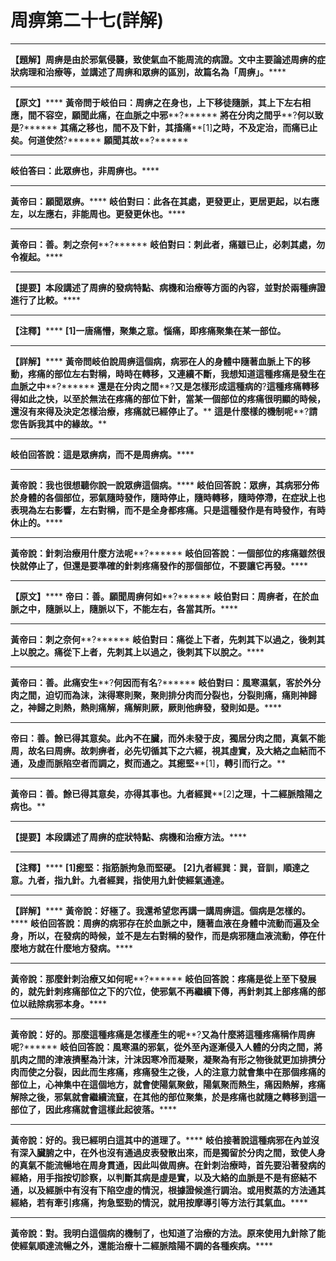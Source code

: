 # 周痹第二十七(詳解)




****
**【題解】周痹是由於邪氣侵襲，致使氣血不能周流的病證。文中主要論述周痹的症狀病理和治療等，並講述了周痹和眾痹的區別，故篇名為「周痹」。******
****
**【原文】******
**黃帝問于岐伯曰：周痹之在身也，上下移徒隨脈，其上下左右相應，間不容空，願聞此痛，在血脈之中邪****?******
**將在分肉之間乎****?****何以致是****?******
**其痛之移也，間不及下針，其搐痛****[1]****之時，不及定治，而痛已止矣。何道使然****?******
**願聞其故****?******
****
**岐伯答曰：此眾痹也，非周痹也。******
****
**黃帝曰：願聞眾痹。******
**岐伯對曰：此各在其處，更發更止，更居更起，以右應左，以左應右，非能周也。更發更休也。******
****
**黃帝曰：善。刺之奈何****?******
**岐伯對曰：刺此者，痛雖已止，必刺其處，勿令複起。******
****
**【提要】本段講述了周痹的發病特點、病機和治療等方面的內容，並對於兩種痹證進行了比較。******
****
**【注釋】******
**[1]****一唐痛懵，聚集之意。惱痛，即疼痛聚集在某一部位。******
****
**【詳解】******
**黃帝問岐伯說周痹這個病，病邪在人的身體中隨著血脈上下的移動，疼痛的部位左右對稱，時時在轉移，又連續不斷，我想知道這種疼痛是發生在血脈之中****?******
**還是在分肉之間****?****又是怎樣形成這種病的****?****這種疼痛轉移得如此之快，以至於無法在疼痛的部位下針，當某一個部位的疼痛很明顯的時候，還沒有來得及決定怎樣治療，疼痛就已經停止了。******
**這是什麼樣的機制呢****?****請您告訴我其中的緣故。******
****
**岐伯回答說：這是眾痹病，而不是周痹病。******
****
**黃帝說：我也很想聽你說一說眾痹這個病。******
**岐伯回答說：眾痹，其病邪分佈於身體的各個部位，邪氣隨時發作，隨時停止，隨時轉移，隨時停滯，在症狀上也表現為左右影響，左右對稱，而不是全身都疼痛。只是這種發作是有時發作，有時休止的。******
****
**黃帝說：針刺治療用什麼方法呢****?******
**岐伯回答說：一個部位的疼痛雖然很快就停止了，但還是要準確的針刺疼痛發作的那個部位，不要讓它再發。******
****
**【原文】******
**帝曰：善。願聞周痹何如****?******
**岐伯對曰：周痹者，在於血脈之中，隨脈以上，隨脈以下，不能左右，各當其所。******
****
**黃帝曰：刺之奈何****?******
**岐伯對曰：痛從上下者，先刺其下以過之，後刺其上以脫之。痛從下上者，先刺其上以過之，後刺其下以脫之。******
****
**黃帝曰：善。此痛安生****?****何因而有名****?******
**岐伯對曰：風寒濕氣，客於外分肉之間，迫切而為沫，沫得寒則聚，聚則排分肉而分裂也，分裂則痛，痛則神歸之，神歸之則熱，熱則痛解，痛解則厥，厥則他痹發，發則如是。******
****
**帝曰：善。餘已得其意矣。此內不在臟，而外未發于皮，獨居分肉之間，真氣不能周，故名曰周痹。故刺痹者，必先切循其下之六經，視其虛實，及大絡之血結而不通，及虛而脈陷空者而調之，熨而通之。其瘛堅****[1]****，轉引而行之。******
****
**黃帝曰：善。餘已得其意矣，亦得其事也。九者經巽****[2]****之理，十二經脈陰陽之病也。******
****
**【提要】本段講述了周痹的症狀特點、病機和治療方法。******
****
**【注釋】******
**[1]****瘛堅****：****指筋脈拘急而堅硬。******
**[2]****九者經巽****：****巽，音訓，順達之意。九者，指九針。九者經巽，指使用九針使經氣通達。******
********
**【詳解】******
**黃帝說：好極了。我還希望您再講一講周痹這。個病是怎樣的。******
**岐伯回答說：周痹的病邪存在於血脈之中，隨著血液在身體中流動而遍及全身，所以，在發病的時候，並不是左右對稱的發作，而是病邪隨血液流動，停在什麼地方就在什麼地方發病。******
****
**黃帝說：那麼針刺治療又如何呢****?******
**岐伯回答說：疼痛是從上至下發展的，就先針刺疼痛部位之下的穴位，使邪氣不再繼續下傳，再針刺其上部疼痛的部位以祛除病邪本身。******
****
**黃帝說：好的。那麼這種疼痛是怎樣產生的呢****?****又為什麼將這種疼痛稱作周痹呢****?******
**岐伯回答說：風寒濕的邪氣，從外至內逐漸侵入人體的分肉之間，將肌肉之間的津液擠壓為汁沫，汁沫因寒冷而凝聚，凝聚為有形之物後就更加排擠分肉而使之分裂，因此而生疼痛，疼痛發生之後，人的注意力就會集中在那個疼痛的部位上，心神集中在這個地方，就會使陽氣聚斂，陽氣聚而熱生，痛因熱解，疼痛解除之後，邪氣就會繼續流竄，在其他的部位聚集，於是疼痛也就隨之轉移到這一部位了，因此疼痛就會這樣此起彼落。******
****
**黃帝說：好的。我已經明白這其中的道理了。******
**岐伯接著說這種病邪在內並沒有深入臟腑之中，在外也沒有通過皮表發散出來，而是獨留於分肉之間，致使人身的真氣不能流暢地在周身貫通，因此叫做周痹。在針刺治療時，首先要沿著發病的經絡，用手指按切診察，以判斷其病是虛是實，以及大絡的血脈是不是有瘀結不通，以及經脈中有沒有下陷空虛的情況，根據證候進行調治。或用熨蒸的方法通其經絡，若有牽引疼痛，拘急堅勁的情況，就用按摩導引等方法行其氣血。******
****
**黃帝說：對。我明白這個病的機制了，也知道了治療的方法。原來使用九針除了能使經氣順達流暢之外，還能治療十二經脈陰陽不調的各種疾病。******
